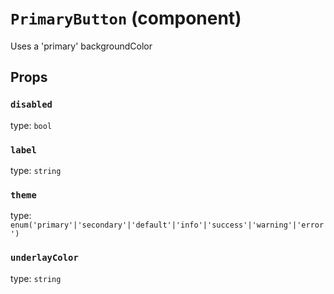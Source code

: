 `PrimaryButton` (component)
===========================

Uses a 'primary' backgroundColor

Props
-----

### `disabled`

type: `bool`


### `label`

type: `string`


### `theme`

type: `enum('primary'|'secondary'|'default'|'info'|'success'|'warning'|'error')`


### `underlayColor`

type: `string`

